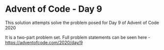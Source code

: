# Advent of Code - Day 9

This solution attempts solve the problem posed for Day 9 of Advent of Code 2020

It is a two-part problem set. Full problem statements can be seen here - https://adventofcode.com/2020/day/9
